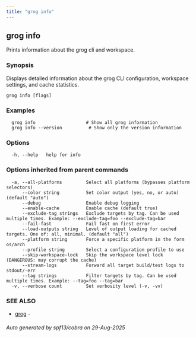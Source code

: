 ```yaml
---
title: "grog info"
---
```

## grog info

Prints information about the grog cli and workspace.

### Synopsis

Displays detailed information about the grog CLI configuration, workspace settings, and cache statistics.

```
grog info [flags]
```

### Examples

```
  grog info                   # Show all grog information
  grog info --version          # Show only the version information
```

### Options

```
  -h, --help   help for info
```

### Options inherited from parent commands

```
  -a, --all-platforms         Select all platforms (bypasses platform selectors)
      --color string          Set color output (yes, no, or auto) (default "auto")
      --debug                 Enable debug logging
      --enable-cache          Enable cache (default true)
      --exclude-tag strings   Exclude targets by tag. Can be used multiple times. Example: --exclude-tag=foo --exclude-tag=bar
      --fail-fast             Fail fast on first error
      --load-outputs string   Level of output loading for cached targets. One of: all, minimal. (default "all")
      --platform string       Force a specific platform in the form os/arch
      --profile string        Select a configuration profile to use
      --skip-workspace-lock   Skip the workspace level lock (DANGEROUS: may corrupt the cache)
      --stream-logs           Forward all target build/test logs to stdout/-err
      --tag strings           Filter targets by tag. Can be used multiple times. Example: --tag=foo --tag=bar
  -v, --verbose count         Set verbosity level (-v, -vv)
```

### SEE ALSO

* [grog](/reference/cli/grog/)	 - 

###### Auto generated by spf13/cobra on 29-Aug-2025
